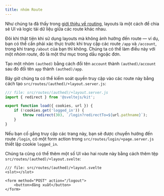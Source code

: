 ```yaml
---
title: nhóm Route
---
```


Như chúng ta đã thấy trong [giới thiệu về routing](/tutorial/layouts), layouts là một cách để chia sẻ UI và logic tải dữ liệu giữa các route khác nhau.

Đôi khi thật tiện khi sử dụng layouts mà không ảnh hưởng đến route — ví dụ, bạn có thể cần phải xác thực trước khi truy cập các route `/app` và `/account`, trong khi trang `/about` của bạn thì không. Chúng ta có thể làm điều này với một _nhóm route_, đó là một thư mục trong dấu ngoặc đơn.

Tạo một nhóm `(authed)` bằng cách đổi tên `account` thành `(authed)/account` sau đó đổi tên `app` thành `(authed)/app`.

Bây giờ chúng ta có thể kiểm soát quyền truy cập vào các route này bằng cách tạo `src/routes/(authed)/+layout.server.js`:

```js
/// file: src/routes/(authed)/+layout.server.js
import { redirect } from '@sveltejs/kit';

export function load({ cookies, url }) {
	if (!cookies.get('logged_in')) {
		throw redirect(303, `/login?redirectTo=${url.pathname}`);
	}
}
```

Nếu bạn cố gắng truy cập các trang này, bạn sẽ được chuyển hướng đến route `/login`, có một form action trong `src/routes/login/+page.server.js` thiết lập cookie `logged_in`.

Chúng ta cũng có thể thêm một số UI vào hai route này bằng cách thêm tệp `src/routes/(authed)/+layout.svelte`:

```svelte
/// file: src/routes/(authed)/+layout.svelte
<slot></slot>

<form method="POST" action="/logout">
	<button>đăng xuất</button>
</form>
```
